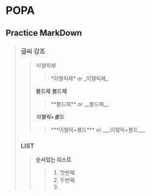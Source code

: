 # POPA

## Practice MarkDown
> ### 글씨 강조
>> *이탤릭체*
>>> <p>*이탤릭체* or
>>> _이탤릭체_</p>
>> **볼드체** __볼드체__
>>> <p>**볼드체** or 
>>> __볼드체__</p>
>> ***이탤릭+볼드***
>>> <p>***이탤릭+볼드*** or
>>> ___이탤릭+볼드___ </p>
> ### LIST
>> **순서있는 리스트**
>>> 1. 첫번째
>>> 2. 두번째
>>> 1. 
